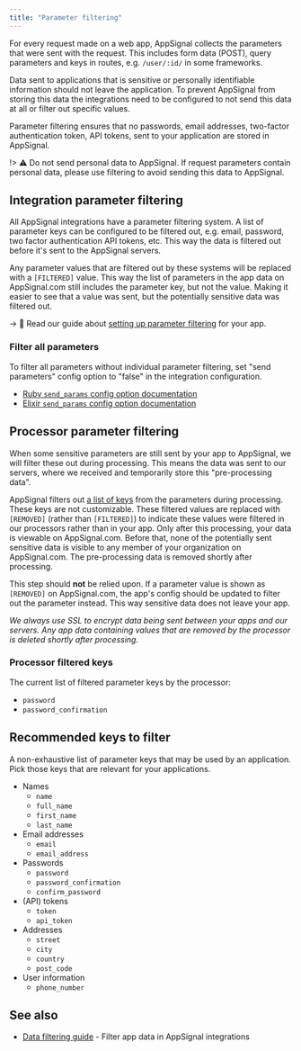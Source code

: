```yaml
---
title: "Parameter filtering"
---
```


For every request made on a web app, AppSignal collects the parameters that were sent with the request. This includes form data (POST), query parameters and keys in routes, e.g. `/user/:id/` in some frameworks.

Data sent to applications that is sensitive or personally identifiable information should not leave the application. To prevent AppSignal from storing this data the integrations need to be configured to not send this data at all or filter out specific values.

Parameter filtering ensures that no passwords, email addresses, two-factor authentication token, API tokens, sent to your application are stored in AppSignal.

!> ⚠️ Do not send personal data to AppSignal. If request parameters contain personal data, please use filtering to avoid sending this data to AppSignal.

## Integration parameter filtering

All AppSignal integrations have a parameter filtering system. A list of parameter keys can be configured to be filtered out, e.g. email, password, two factor authentication API tokens, etc. This way the data is filtered out before it's sent to the AppSignal servers.

Any parameter values that are filtered out by these systems will be replaced with a `[FILTERED]` value. This way the list of parameters in the app data on AppSignal.com still includes the parameter key, but not the value. Making it easier to see that a value was sent, but the potentially sensitive data was filtered out.

-> 📖 Read our guide about [setting up parameter filtering](/guides/filter-data/filter-parameters.html) for your app.

### Filter all parameters

To filter all parameters without individual parameter filtering, set "send parameters" config option to "false" in the integration configuration.

- [Ruby `send_params` config option documentation](/ruby/configuration/options.html#option-send_params)
- [Elixir `send_params` config option documentation](/elixir/configuration/options.html#option-send_params)

## Processor parameter filtering

When some sensitive parameters are still sent by your app to AppSignal, we will filter these out during processing. This means the data was sent to our servers, where we received and temporarily store this "pre-processing data".

AppSignal filters out [a list of keys](#processor-filtered-keys) from the parameters during processing. These keys are not customizable. These filtered values are replaced with `[REMOVED]` (rather than `[FILTERED]`) to indicate these values were filtered in our processors rather than in your app. Only after this processing, your data is viewable on AppSignal.com. Before that, none of the potentially sent sensitive data is visible to any member of your organization on AppSignal.com. The pre-processing data is removed shortly after processing.

This step should __not__ be relied upon. If a parameter value is shown as `[REMOVED]` on AppSignal.com, the app's config should be updated to filter out the parameter instead. This way sensitive data does not leave your app.

_We always use SSL to encrypt data being sent between your apps and our servers. Any app data containing values that are removed by the processor is deleted shortly after processing._

### Processor filtered keys

The current list of filtered parameter keys by the processor:

- `password`
- `password_confirmation`

## Recommended keys to filter

A non-exhaustive list of parameter keys that may be used by an application. Pick those keys that are relevant for your applications.

- Names
  - `name`
  - `full_name`
  - `first_name`
  - `last_name`
- Email addresses
  - `email`
  - `email_address`
- Passwords
  - `password`
  - `password_confirmation`
  - `confirm_password`
- (API) tokens
  - `token`
  - `api_token`
- Addresses
  - `street`
  - `city`
  - `country`
  - `post_code`
- User information
  - `phone_number`

## See also

- [Data filtering guide](/guides/filter-data.html) - Filter app data in AppSignal integrations
